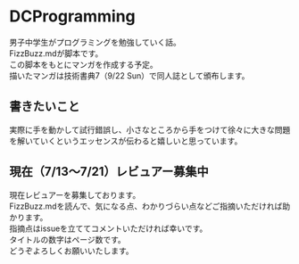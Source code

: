 # DCProgramming

男子中学生がプログラミングを勉強していく話。  
FizzBuzz.mdが脚本です。  
この脚本をもとにマンガを作成する予定。  
描いたマンガは技術書典7（9/22 Sun）で同人誌として頒布します。

## 書きたいこと
実際に手を動かして試行錯誤し、小さなところから手をつけて徐々に大きな問題を解いていくというエッセンスが伝わると嬉しいと思っています。

## 現在（7/13〜7/21）レビュアー募集中
現在レビュアーを募集しております。  
FizzBuzz.mdを読んで、気になる点、わかりづらい点などご指摘いただければ助かります。  
指摘点はissueを立ててコメントいただければ幸いです。  
タイトルの数字はページ数です。  
どうぞよろしくお願いいたします。

